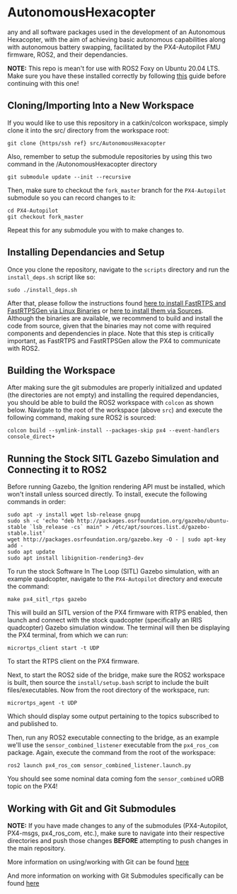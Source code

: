 # AutonomousHexacopter
any and all software packages used in the development of an Autonomous Hexacopter, with the aim of achieving basic autonomous capabilities along with autonomous battery swapping, facilitated by the PX4-Autopilot FMU firmware, ROS2, and their dependancies.

**NOTE:** This repo is mean't for use with ROS2 Foxy on Ubuntu 20.04 LTS. Make sure you have these installed correctly by following [this](https://github.com/uga-robotics/ROS2-training/blob/master/instructions/introduction.md) guide before continuing with this one!

## Cloning/Importing Into a New Workspace
If you would like to use this repository in a catkin/colcon workspace, simply clone it into the src/ directory from the workspace root:
```
git clone {https/ssh ref} src/AutonomousHexacopter
```
Also, remember to setup the submodule repositories by using this two command in the /AutonomousHexacopter directory
```
git submodule update --init --recursive
```
Then, make sure to checkout the `fork_master` branch for the `PX4-Autopilot` submodule so you can record changes to it:
```
cd PX4-Autopilot
git checkout fork_master
```
Repeat this for any submodule you with to make changes to.

## Installing Dependancies and Setup
Once you clone the repository, navigate to the `scripts` directory and run the `install_deps.sh` script like so:
```
sudo ./install_deps.sh
```
After that, please follow the instructions found [here to install FastRTPS and FastRTPSGen via Linux Binaries](https://fast-dds.docs.eprosima.com/en/latest/installation/binaries/binaries_linux.html) or [here to install them via Sources](https://fast-dds.docs.eprosima.com/en/latest/installation/binaries/binaries_linux.html). Although the binaries are available, we recommend to build and install the code from source, given that the binaries may not come with required components and dependencies in place. Note that this step is critically important, as FastRTPS and FastRTPSGen allow the PX4 to communicate with ROS2.

## Building the Workspace
After making sure the git submodules are properly initialized and updated (the directories are not empty) and installing the required dependancies, you should be able to build the ROS2 workspace with `colcon` as shown below. Navigate to the root of the workspace (above `src`) and execute the following command, making sure ROS2 is sourced:
```
colcon build --symlink-install --packages-skip px4 --event-handlers console_direct+
```

## Running the Stock SITL Gazebo Simulation and Connecting it to ROS2
Before running Gazebo, the Ignition rendering API must be installed, which won't install unless sourced directly. To install, execute the following commands in order:
```
sudo apt -y install wget lsb-release gnupg
sudo sh -c 'echo "deb http://packages.osrfoundation.org/gazebo/ubuntu-stable `lsb_release -cs` main" > /etc/apt/sources.list.d/gazebo-stable.list'
wget http://packages.osrfoundation.org/gazebo.key -O - | sudo apt-key add -
sudo apt update
sudo apt install libignition-rendering3-dev
```
To run the stock Software In The Loop (SITL) Gazebo simulation, with an example quadcopter, navigate to the `PX4-Autopilot` directory and execute the command:
```
make px4_sitl_rtps gazebo
```
This will build an SITL version of the PX4 firmware with RTPS enabled, then launch and connect with the stock quadcopter (specifically an IRIS quadcopter) Gazebo simulation window. The terminal will then be displaying the PX4 terminal, from which we can run:
```
micrortps_client start -t UDP
```
To start the RTPS client on the PX4 firmware.

Next, to start the ROS2 side of the bridge, make sure the ROS2 workspace is built, then source the `install/setup.bash` script to include the built files/executables. Now from the root directory of the workspace, run:
```
micrortps_agent -t UDP
```
Which should display some output pertaining to the topics subscribed to and published to.

Then, run any ROS2 executable connecting to the bridge, as an example we'll use the `sensor_combined_listener` executable from the `px4_ros_com` package. Again, execute the command from the root of the workspace:
```
ros2 launch px4_ros_com sensor_combined_listener.launch.py 
```
You should see some nominal data coming fom the `sensor_combined` uORB topic on the PX4!

## Working with Git and Git Submodules
**NOTE:** If you have made changes to any of the submodules (PX4-Autopilot, PX4-msgs, px4_ros_com, etc.), make sure to navigate into their respective directories and push those changes **BEFORE** attempting to push changes in the main repository.

More information on using/working with Git can be found [here](https://git-scm.com/book/en/v2/Getting-Started-About-Version-Control)

And more information on working with Git Submodules specifically can be found [here](https://git-scm.com/book/en/v2/Git-Tools-Submodules)
